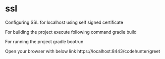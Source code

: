 # ssl
Configuring SSL for localhost using self signed certificate

For building the project execute following command
  gradle build
  
For running the project
  gradle bootrun
  
Open your browser with below link 
   https://localhost:8443/codehunter/greet
